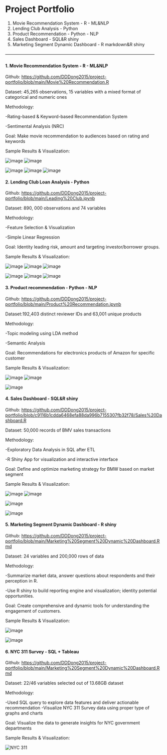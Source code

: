 # Project Portfolio
1. Movie Recommendation System  - R - ML&NLP
2. Lending Club Analysis - Python
3. Product Recommendation - Python - NLP
4. Sales Dashboard - SQL&R shiny 
5. Marketing Segment Dynamic Dashboard - R markdown&R shiny

——————————————————————————————————

#### 1. Movie Recommendation System - R - ML&NLP

Github: https://github.com/DDDong2015/project-portfolio/blob/main/Movie%20Recommendation.R 

Dataset: 45,265 observations, 15 variables with a mixed format of categorical and numeric ones

Methodology: 

  -Rating-based & Keyword-based Recommendation System 
  
  -Sentimental Analysis (NRC) 
  
Goal: Make movie recommendation to audiences based on rating and keywords

Sample Results & Visualization:

![image](https://user-images.githubusercontent.com/80507218/112909653-df091600-90bf-11eb-9032-61ff3ab8e07a.png)
![image](https://user-images.githubusercontent.com/80507218/112909715-fb0cb780-90bf-11eb-80c1-075a469392a1.png)

![image](https://user-images.githubusercontent.com/80507218/112909721-fe07a800-90bf-11eb-953d-1703c2c8c495.png)
![image](https://user-images.githubusercontent.com/80507218/112909731-006a0200-90c0-11eb-8163-80a9b980a839.png)
![image](https://user-images.githubusercontent.com/80507218/112909741-02cc5c00-90c0-11eb-8fb4-b589d2e65c17.png)


#### 2. Lending Club Loan Analysis - Python

Github: https://github.com/DDDong2015/project-portfolio/blob/main/Leading%20Club.ipynb

Dataset: 890, 000 observations and 74 variables

Methodology: 

  -Feature Selection & Visualization
  
  -Simple Linear Regression
  
Goal: Identity leading risk, amount and targeting investor/borrower groups.

Sample Results & Visualization:

![image](https://user-images.githubusercontent.com/80507218/112909875-41621680-90c0-11eb-99de-019f36acdc88.png)
![image](https://user-images.githubusercontent.com/80507218/112909881-43c47080-90c0-11eb-967f-b420e12e11c0.png)
![image](https://user-images.githubusercontent.com/80507218/112909886-4626ca80-90c0-11eb-8c15-9cd72325aee5.png)

![image](https://user-images.githubusercontent.com/80507218/112909890-49ba5180-90c0-11eb-95ab-47cdebd09537.png)
![image](https://user-images.githubusercontent.com/80507218/112909896-4b841500-90c0-11eb-815a-b8ec8f5a72ce.png)
![image](https://user-images.githubusercontent.com/80507218/112909902-4e7f0580-90c0-11eb-98ed-b056f5f39b16.png)

#### 3. Product recommendation - Python - NLP

Github: https://github.com/DDDong2015/project-portfolio/blob/main/Product%20Recommendation.ipynb

Dataset:192,403 distinct reviewer IDs and 63,001 unique products

Methodology: 

  -Topic modeling using LDA method
  
  -Semantic Analysis
  
Goal: Recommendations for electronics products of Amazon for specific customer

Sample Results & Visualization:

![image](https://user-images.githubusercontent.com/80507218/112909951-648cc600-90c0-11eb-8620-7042ca51a9f5.png)
![image](https://user-images.githubusercontent.com/80507218/112909954-66568980-90c0-11eb-8f4a-ce618685cc1e.png)

![image](https://user-images.githubusercontent.com/80507218/112909959-68b8e380-90c0-11eb-91cd-8f8a69b2219f.png)


#### 4. Sales Dashboard - SQL&R shiny 

Github: https://github.com/DDDong2015/project-portfolio/blob/c9116b1cdda6468efa88da996b7155307fb32f78/Sales%20Dashboard.R

Dataset: 50,000 records of BMV sales transactions

Methodology: 

  -Exploratory Data Analysis in SQL after ETL
  
  -R Shiny App for visualization and interactive interface
  
Goal: Define and optimize marketing strategy for BMW based on market segment

Sample Results & Visualization:

![image](https://user-images.githubusercontent.com/80507218/112910001-78d0c300-90c0-11eb-964a-afcc0706b1f5.png)
![image](https://user-images.githubusercontent.com/80507218/112910008-7b331d00-90c0-11eb-91fd-cb6e8c632961.png)

![image](https://user-images.githubusercontent.com/80507218/112910015-7e2e0d80-90c0-11eb-9f49-bb1e40cbc5bb.png)

![image](https://user-images.githubusercontent.com/80507218/112910024-8128fe00-90c0-11eb-88ed-ea638967be71.png)

#### 5. Marketing Segment Dynamic Dashboard - R shiny

Github: https://github.com/DDDong2015/project-portfolio/blob/main/Marketing%20Segment%20Dynamic%20Dashboard.Rmd 

Dataset: 24 variables and 200,000 rows of data

Methodology: 

  -Summarize market data, answer questions about respondents and their perception in R.
  
  -Use R shiny to build reporting engine and visualization; identity potential opportunities.
  
Goal: Create comprehensive and dynamic tools for understanding the engagement of customers.

Sample Results & Visualization:

![image](https://user-images.githubusercontent.com/80507218/112910062-92720a80-90c0-11eb-839a-0311587ccf0f.png)

![image](https://user-images.githubusercontent.com/80507218/112910067-9736be80-90c0-11eb-9235-1f2a9e652ac2.png)

#### 6. NYC 311 Survey - SQL + Tableau

Github: https://github.com/DDDong2015/project-portfolio/blob/main/Marketing%20Segment%20Dynamic%20Dashboard.Rmd 

Dataset: 22/46 variables selected out of 13.68GB dataset 

Methodology: 

  -Used SQL query to explore data features and deliver actionable recommendation
  -Visualize NYC 311 Survey data using proper type of graphs and charts
  
Goal: Visualize the data to generate insights for NYC government departments

Sample Results & Visualization:

![NYC 311](https://user-images.githubusercontent.com/80507218/122195225-2b185b00-ce64-11eb-93ed-c08574a538e2.png)









